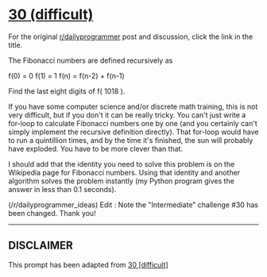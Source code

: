 # [30 (difficult)](https://www.reddit.com/r/dailyprogrammer/comments/reah4/3262012_challenge_30_difficult/)

For the original [r/dailyprogrammer](https://www.reddit.com/r/dailyprogrammer/) post and discussion, click the link in the title.

The Fibonacci numbers are defined recursively as

f(0) = 0
f(1) = 1
f(n) = f(n-2) + f(n-1)

Find the last eight digits of f( 1018 ).

If you have some computer science and/or discrete math training, this is not very difficult, but if you don't it can be really tricky. You can't just write a for-loop to calculate Fibonacci numbers one by one (and you certainly can't simply implement the recursive definition directly). That for-loop would have to run a quintillion times, and by the time it's finished, the sun will probably have exploded. You have to be more clever than that.

I should add that the identity you need to solve this problem is on the Wikipedia page for Fibonacci numbers. Using that identity and another algorithm solves the problem instantly (my Python program gives the answer in less than 0.1 seconds).

(/r/dailyprogrammer_ideas)
Edit : Note the "Intermediate" challenge #30 has been changed. Thank you!


----
## **DISCLAIMER**
This prompt has been adapted from [30 [difficult]](https://www.reddit.com/r/dailyprogrammer/comments/reah4/3262012_challenge_30_difficult/
)
